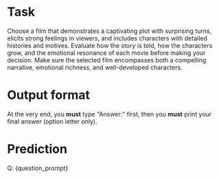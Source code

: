 # Task
Choose a film that demonstrates a captivating plot with surprising turns, elicits strong feelings in viewers, and includes characters with detailed histories and motives. Evaluate how the story is told, how the characters grow, and the emotional resonance of each movie before making your decision. Make sure the selected film encompasses both a compelling narrative, emotional richness, and well-developed characters.

# Output format
At the very end, you **must** type "Answer:" first, then you **must** print your final answer (option letter only).

# Prediction
Q: {question_prompt}